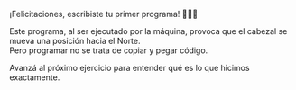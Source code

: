 ¡Felicitaciones, escribiste tu primer programa! :tada::balloon::smile:

Este programa, al ser ejecutado por la máquina, provoca que el cabezal se mueva una posición hacia el Norte.  
Pero programar no se trata de copiar y pegar código.

Avanzá al próximo ejercicio para entender qué es lo que hicimos exactamente.